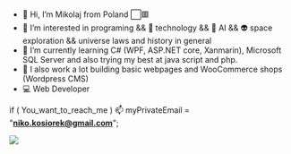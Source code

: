 - 👋 Hi, I’m Mikolaj from Poland ⬜🟥
- 👀 I’m interested in programing && 📳 technology && 🤖 AI && 👽 space exploration && universe laws and history in general
- 🌱 I’m currently learning C# (WPF, ASP.NET core, Xanmarin), Microsoft SQL Server and also trying my best at java script and php.
- 📖 I also work a lot building basic webpages and WooCommerce shops (Wordpress CMS)
- 💻 Web Developer


if ( You_want_to_reach_me )
    📫 myPrivateEmail = "<b>niko.kosiorek@gmail.com</b>";

<img src="https://media3.giphy.com/media/qgQUggAC3Pfv687qPC/giphy.gif"/>

<!---
MikolajKos/MikolajKos is a ✨ special ✨ repository because its `README.md` (this file) appears on your GitHub profile.
You can click the Preview link to take a look at your changes.
--->
